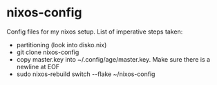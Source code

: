 # nixos-config
Config files for my nixos setup.
List of imperative steps taken:
- partitioning (look into disko.nix)
- git clone nixos-config
- copy master.key into ~/.config/age/master.key. Make sure there is a newline at EOF
- sudo nixos-rebuild switch --flake ~/nixos-config
